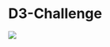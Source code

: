 # D3-Challenge

<img src="https://github.com/dmhitt/plotly_challenge/blob/main/images/image1.png"/>
